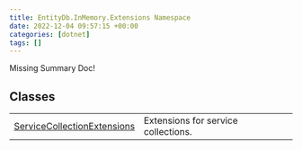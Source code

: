 ```yaml
---
title: EntityDb.InMemory.Extensions Namespace
date: 2022-12-04 09:57:15 +00:00
categories: [dotnet]
tags: []
---
```


Missing Summary Doc!
## Classes
<table><tr><td><!--/posts/dotnet-entitydb-inmemory-extensions-servicecollectionextensions--><a href='#'>ServiceCollectionExtensions</a></td><td>
Extensions for service collections.
</td></tr></table>
